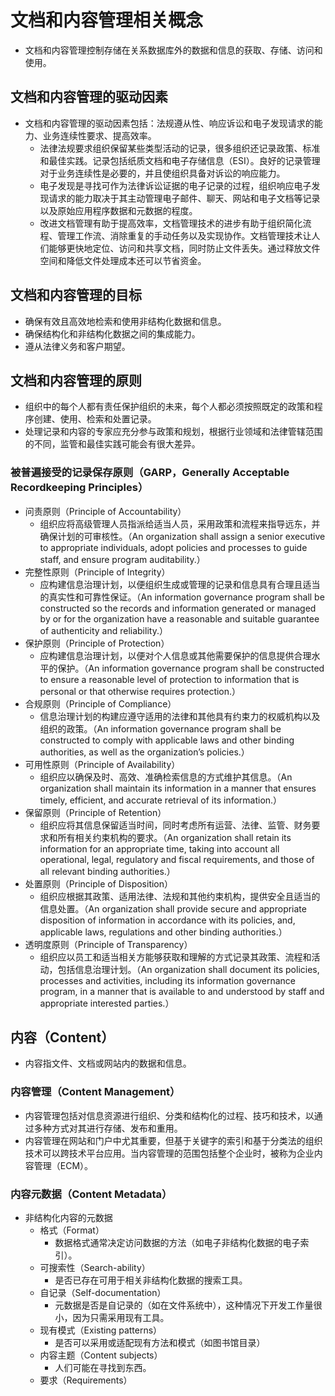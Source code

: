 # **文档和内容管理相关概念**

- 文档和内容管理控制存储在关系数据库外的数据和信息的获取、存储、访问和使用。

## 文档和内容管理的驱动因素

- 文档和内容管理的驱动因素包括：法规遵从性、响应诉讼和电子发现请求的能力、业务连续性要求、提高效率。
  - 法律法规要求组织保留某些类型活动的记录，很多组织还记录政策、标准和最佳实践。记录包括纸质文档和电子存储信息（ESI）。良好的记录管理对于业务连续性是必要的，并且使组织具备对诉讼的响应能力。
  - 电子发现是寻找可作为法律诉讼证据的电子记录的过程，组织响应电子发现请求的能力取决于其主动管理电子邮件、聊天、网站和电子文档等记录以及原始应用程序数据和元数据的程度。
  - 改进文档管理有助于提高效率，文档管理技术的进步有助于组织简化流程、管理工作流、消除重复的手动任务以及实现协作。文档管理技术让人们能够更快地定位、访问和共享文档，同时防止文件丢失。通过释放文件空间和降低文件处理成本还可以节省资金。

## 文档和内容管理的目标

- 确保有效且高效地检索和使用非结构化数据和信息。
- 确保结构化和非结构化数据之间的集成能力。
- 遵从法律义务和客户期望。

## 文档和内容管理的原则

- 组织中的每个人都有责任保护组织的未来，每个人都必须按照既定的政策和程序创建、使用、检索和处置记录。
- 处理记录和内容的专家应充分参与政策和规划，根据行业领域和法律管辖范围的不同，监管和最佳实践可能会有很大差异。

### 被普遍接受的记录保存原则（GARP，Generally Acceptable Recordkeeping Principles）

- 问责原则（Principle of Accountability）
  - 组织应将高级管理人员指派给适当人员，采用政策和流程来指导远东，并确保计划的可审核性。（An organization shall assign a senior executive to appropriate individuals, adopt policies and processes to guide staff, and ensure program auditability.）
- 完整性原则（Principle of Integrity）
  - 应构建信息治理计划，以便组织生成或管理的记录和信息具有合理且适当的真实性和可靠性保证。（An information governance program shall be constructed so the records and information generated or managed by or for the organization have a reasonable and suitable guarantee of authenticity and reliability.）
- 保护原则（Principle of Protection）
  - 应构建信息治理计划，以便对个人信息或其他需要保护的信息提供合理水平的保护。（An information governance program shall be constructed to ensure a reasonable level of protection to information that is personal or that otherwise requires protection.）
- 合规原则（Principle of Compliance）
  - 信息治理计划的构建应遵守适用的法律和其他具有约束力的权威机构以及组织的政策。（An information governance program shall be constructed to comply with applicable laws and other binding authorities, as well as the organization’s policies.）
- 可用性原则（Principle of Availability）
  - 组织应以确保及时、高效、准确检索信息的方式维护其信息。（An organization shall maintain its information in a manner that ensures timely, efficient, and accurate retrieval of its information.）
- 保留原则（Principle of Retention）
  - 组织应将其信息保留适当时间，同时考虑所有运营、法律、监管、财务要求和所有相关约束机构的要求。（An organization shall retain its information for an appropriate time, taking into account all operational, legal, regulatory and fiscal requirements, and those of all relevant binding authorities.）
- 处置原则（Principle of Disposition）
  - 组织应根据其政策、适用法律、法规和其他约束机构，提供安全且适当的信息处置。（An organization shall provide secure and appropriate disposition of information in accordance with its policies, and, applicable laws, regulations and other binding authorities.）
- 透明度原则（Principle of Transparency）
  - 组织应以员工和适当相关方能够获取和理解的方式记录其政策、流程和活动，包括信息治理计划。（An organization shall document its policies, processes and activities, including its information governance program, in a manner that is available to and understood by staff and appropriate interested parties.）

## 内容（Content）

- 内容指文件、文档或网站内的数据和信息。

### 内容管理（Content Management）

- 内容管理包括对信息资源进行组织、分类和结构化的过程、技巧和技术，以通过多种方式对其进行存储、发布和重用。
- 内容管理在网站和门户中尤其重要，但基于关键字的索引和基于分类法的组织技术可以跨技术平台应用。当内容管理的范围包括整个企业时，被称为企业内容管理（ECM）。

### 内容元数据（Content Metadata）

- 非结构化内容的元数据
  - 格式（Format）
    - 数据格式通常决定访问数据的方法（如电子非结构化数据的电子索引）。
  - 可搜索性（Search-ability）
    - 是否已存在可用于相关非结构化数据的搜索工具。
  - 自记录（Self-documentation）
    - 元数据是否是自记录的（如在文件系统中），这种情况下开发工作量很小，因为只需采用现有工具。
  - 现有模式（Existing patterns）
    - 是否可以采用或适配现有方法和模式（如图书馆目录）
  - 内容主题（Content subjects）
    - 人们可能在寻找到东西。
  - 要求（Requirements）